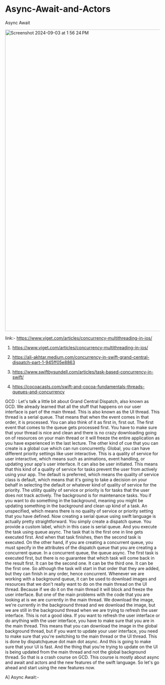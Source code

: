 # Async-Await-and-Actors
Async Await

<img width="982" alt="Screenshot 2024-09-03 at 1 56 24 PM" src="https://github.com/user-attachments/assets/c7dfadab-478e-4e9f-870f-1ed7630a1c9e">

link:- https://www.viget.com/articles/concurrency-multithreading-in-ios/
1) https://www.viget.com/articles/concurrency-multithreading-in-ios/

2) https://ali-akhtar.medium.com/concurrency-in-swift-grand-central-dispatch-part-1-945ff05e8863

3) https://www.swiftbysundell.com/articles/task-based-concurrency-in-swift/

4) https://cocoacasts.com/swift-and-cocoa-fundamentals-threads-queues-and-concurrency

GCD :
Let's talk a little bit about Grand Central Dispatch, also known as GCD.
We already learned that all the stuff that happens on our user interface is part of the main thread.
This is also known as the UI thread.
This thread is a serial queue.
That means that when the event comes in that order, it is processed.
You can also think of it as first in, first out.
The first event that comes to the queue gets processed first.
You have to make sure that your thread is nice and clean and there is no crazy downloading going on
of resources on your main thread or it will freeze the entire application as you have experienced in
the last lecture.
The other kind of cue that you can create is a global cue which can run concurrently.
Global, you can have different priority settings like user interactive.
This is a quality of service for user interactive, which means such as animations, event handling,
or updating your app's user interface.
It can also be user initiated.
This means that this kind of a quality of service for tasks prevent the user from actively using your
app.
The default is preferred, which means the quality of service class is default, which means that it's
going to take a decision on your behalf in selecting the default or whatever kind of quality of service
for the priority.
The utility quality of service or priority is for tasks that the user does not track actively.
The background is for maintenance tasks.
You if you want to do something in the background, meaning you might be updating something in the background
and clean up kind of a task.
An unspecified, which means there is no quality of service or priority setting that you have defined.
Now creating a serial queue using swift language is actually pretty straightforward.
You simply create a dispatch queue.
You provide a custom label, which in this case is serial queue.
And you execute the task using queue async.
The task that is the first one in line gets executed first.
And when that task finishes, then the second task is executed.
On the other hand, if you are creating a concurrent queue, you must specify in the attributes of the
dispatch queue that you are creating a concurrent queue.
In a concurrent queue, the queue async.
The first task is executed first, but there is no guarantee that which task will come back in the result
first.
It can be the second one.
It can be the third one.
It can be the first one.
So although the task will start in that order that they are added, but they can finish in any order,
hence concurrent.
Whenever we are working with a background queue, it can be used to download images and resources that
we don't really want to do on the main thread on the UI thread.
Because if we do it on the main thread it will block and freeze the user interface.
But one of the main problems with the code that you are looking at is we are currently in the main thread.
We download the image, we're currently in the background thread and we download the image, but we
are still in the background thread when we are trying to refresh the user interface.
This is not a good idea.
If you want to refresh the user interface or do anything with the user interface, you have to make
sure that you are in the main thread.
This means that you can download the image in the global background thread, but if you want to update
your user interface, you need to make sure that you're switching to the main thread or the UI thread.
This is done by dispatchqueue dot main dot async.
And this is going to make sure that your UI is fast.
And the thing that you're trying to update on the UI is being updated from the main thread and not the
global background thread.
So that is a crash course on GCD.
This course is mostly about async and await and actors and the new features of the swift language.
So let's go ahead and start using the new features now.

A] Async Await:-



















